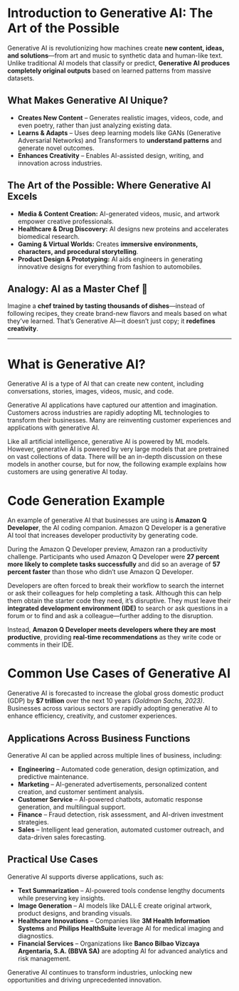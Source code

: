 # Introduction to Generative AI: The Art of the Possible

Generative AI is revolutionizing how machines create **new content, ideas, and solutions**—from art and music to synthetic data and human-like text. Unlike traditional AI models that classify or predict, **Generative AI produces completely original outputs** based on learned patterns from massive datasets.

## What Makes Generative AI Unique?
- **Creates New Content** – Generates realistic images, videos, code, and even poetry, rather than just analyzing existing data.
- **Learns & Adapts** – Uses deep learning models like GANs (Generative Adversarial Networks) and Transformers to **understand patterns** and generate novel outcomes.
- **Enhances Creativity** – Enables AI-assisted design, writing, and innovation across industries.

## The Art of the Possible: Where Generative AI Excels
- **Media & Content Creation:** AI-generated videos, music, and artwork empower creative professionals.
- **Healthcare & Drug Discovery:** AI designs new proteins and accelerates biomedical research.
- **Gaming & Virtual Worlds:** Creates **immersive environments, characters, and procedural storytelling**.
- **Product Design & Prototyping:** AI aids engineers in generating innovative designs for everything from fashion to automobiles.

## Analogy: AI as a Master Chef 🎨
Imagine a **chef trained by tasting thousands of dishes**—instead of following recipes, they create brand-new flavors and meals based on what they’ve learned. That’s Generative AI—it doesn’t just copy; it **redefines creativity**.

---

# What is Generative AI?

Generative AI is a type of AI that can create new content, including conversations, stories, images, videos, music, and code.

Generative AI applications have captured our attention and imagination. Customers across industries are rapidly adopting ML technologies to transform their businesses. Many are reinventing customer experiences and applications with generative AI.

Like all artificial intelligence, generative AI is powered by ML models. However, generative AI is powered by very large models that are pretrained on vast collections of data. There will be an in-depth discussion on these models in another course, but for now, the following example explains how customers are using generative AI today.

# Code Generation Example

An example of generative AI that businesses are using is **Amazon Q Developer**, the AI coding companion. Amazon Q Developer is a generative AI tool that increases developer productivity by generating code.

During the Amazon Q Developer preview, Amazon ran a productivity challenge. Participants who used Amazon Q Developer were **27 percent more likely to complete tasks successfully** and did so an average of **57 percent faster** than those who didn’t use Amazon Q Developer.

Developers are often forced to break their workflow to search the internet or ask their colleagues for help completing a task. Although this can help them obtain the starter code they need, it’s disruptive. They must leave their **integrated development environment (IDE)** to search or ask questions in a forum or to find and ask a colleague—further adding to the disruption. 

Instead, **Amazon Q Developer meets developers where they are most productive**, providing **real-time recommendations** as they write code or comments in their IDE.


# Common Use Cases of Generative AI

Generative AI is forecasted to increase the global gross domestic product (GDP) by **$7 trillion** over the next 10 years *(Goldman Sachs, 2023)*. Businesses across various sectors are rapidly adopting generative AI to enhance efficiency, creativity, and customer experiences.

## Applications Across Business Functions
Generative AI can be applied across multiple lines of business, including:
- **Engineering** – Automated code generation, design optimization, and predictive maintenance.
- **Marketing** – AI-generated advertisements, personalized content creation, and customer sentiment analysis.
- **Customer Service** – AI-powered chatbots, automatic response generation, and multilingual support.
- **Finance** – Fraud detection, risk assessment, and AI-driven investment strategies.
- **Sales** – Intelligent lead generation, automated customer outreach, and data-driven sales forecasting.

## Practical Use Cases
Generative AI supports diverse applications, such as:
- **Text Summarization** – AI-powered tools condense lengthy documents while preserving key insights.
- **Image Generation** – AI models like DALL·E create original artwork, product designs, and branding visuals.
- **Healthcare Innovations** – Companies like **3M Health Information Systems** and **Philips HealthSuite** leverage AI for medical imaging and diagnostics.
- **Financial Services** – Organizations like **Banco Bilbao Vizcaya Argentaria, S.A. (BBVA SA)** are adopting AI for advanced analytics and risk management.

Generative AI continues to transform industries, unlocking new opportunities and driving unprecedented innovation.





